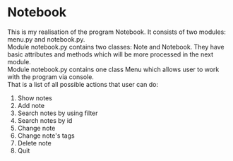# Notebook
This is my realisation of the program Notebook. It consists of two modules: menu.py and notebook.py. <br>
Module notebook.py contains two classes: Note and Notebook. They have basic attributes and methods which will be more processed in the next module. <br>
Module notebook.py contains one class Menu which allows user to work with the program via console. <br>
That is a list of all possible actions that user can do:<br>
1. Show notes <br>
2. Add note <br>
3. Search notes by using filter <br>
4. Search notes by id <br>
5. Change note <br>
6. Change note's tags <br>
7. Delete note <br>
8. Quit <br>
